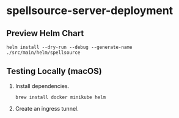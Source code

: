 # spellsource-server-deployment

## Preview Helm Chart

```shell
helm install --dry-run --debug --generate-name ./src/main/helm/spellsource
```

## Testing Locally (macOS)

 1. Install dependencies.
    ```shell
    brew install docker minikube helm
    ```
 2. Create an ingress tunnel.